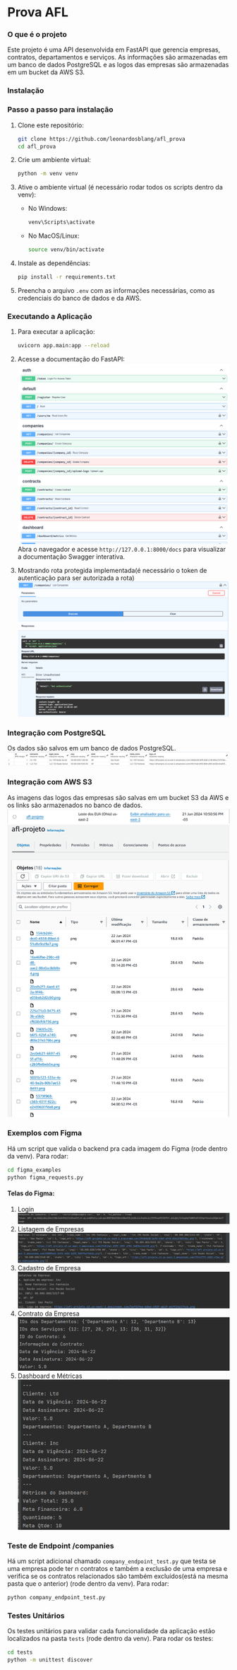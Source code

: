 # Prova AFL

### O que é o projeto

Este projeto é uma API desenvolvida em FastAPI que gerencia empresas, contratos, departamentos e serviços. As informações são armazenadas em um banco de dados PostgreSQL e as logos das empresas são armazenadas em um bucket da AWS S3.

### Instalação

### Passo a passo para instalação

1. Clone este repositório:
    ```sh
    git clone https://github.com/leonardosblang/afl_prova
    cd afl_prova
    ```

2. Crie um ambiente virtual:
    ```sh
    python -m venv venv
    ```

3. Ative o ambiente virtual (é necessário rodar todos os scripts dentro da venv):

    - No Windows:
        ```sh
        venv\Scripts\activate
        ```
    - No MacOS/Linux:
        ```sh
        source venv/bin/activate
        ```

4. Instale as dependências:
    ```sh
    pip install -r requirements.txt
    ```

5. Preencha o arquivo `.env` com as informações necessárias, como as credenciais do banco de dados e da AWS.

### Executando a Aplicação

1. Para executar a aplicação:
    ```sh
    uvicorn app.main:app --reload
    ```

2. Acesse a documentação do FastAPI:
    ![Documentação](images/docs.png)
    Abra o navegador e acesse `http://127.0.0.1:8000/docs` para visualizar a documentação Swagger interativa.

3. Mostrando rota protegida implementada(é necessário o token de autenticação para ser autorizada a rota)
    ![Rota Protegida](images/protected_route.png)

### Integração com PostgreSQL

Os dados são salvos em um banco de dados PostgreSQL.
![PostgreSQL](images/postgre.png)

### Integração com AWS S3

As imagens das logos das empresas são salvas em um bucket S3 da AWS e os links são armazenados no banco de dados.
![S31](images/s31.png) ![S32](images/s32.png)

### Exemplos com Figma

Há um script que valida o backend pra cada imagem do Figma (rode dentro da venv). Para rodar:
```sh
cd figma_examples
python figma_requests.py
```

#### Telas do Figma:
1. Login
    ![Login](images/figma_1.png)
2. Listagem de Empresas
    ![Empresas](images/figma_2.png)
3. Cadastro de Empresa
    ![Cadastro de Empresa](images/figma_3.png)
4. Contrato da Empresa
    ![Contrato](images/figma_4.png)
5. Dashboard e Métricas
    ![Dashboard](images/figma_5.png)

### Teste de Endpoint /companies

Há um script adicional chamado `company_endpoint_test.py` que testa se uma empresa pode ter n contratos e também a exclusão de uma empresa e verifica se os contratos relacionados são também excluídos(está na mesma pasta que o anterior) (rode dentro da venv).
Para rodar:
```sh
python company_endpoint_test.py
```

### Testes Unitários

Os testes unitários para validar cada funcionalidade da aplicação estão localizados na pasta `tests` (rode dentro da venv). Para rodar os testes:
```sh
cd tests
python -m unittest discover
```
